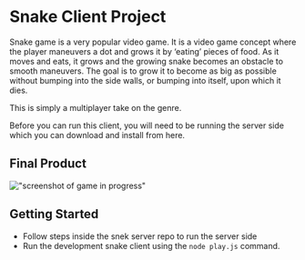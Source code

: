 # Snake Client Project

Snake game is a very popular video game. It is a video game concept where the player maneuvers a dot and grows it by ‘eating’ pieces of food. As it moves and eats, it grows and the growing snake becomes an obstacle to smooth maneuvers. The goal is to grow it to become as big as possible without bumping into the side walls, or bumping into itself, upon which it dies.

This is simply a multiplayer take on the genre.

Before you can run this client, you will need to be running the server side which you can download and install from here.

## Final Product

!["screenshot of game in progress"](https://user-images.githubusercontent.com/75110673/155381332-2584c031-bf91-4859-8f0b-81ee39654b4c.png)


## Getting Started

- Follow steps inside the snek server repo to run the server side
- Run the development snake client using the `node play.js` command.
